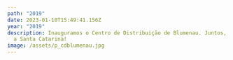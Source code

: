 ```yaml
---
path: "2019"
date: 2023-01-10T15:49:41.156Z
year: "2019"
description: Inauguramos o Centro de Distribuição de Blumenau. Juntos, chegamos
  a Santa Catarina!
image: /assets/p_cdblumenau.jpg
---
```

